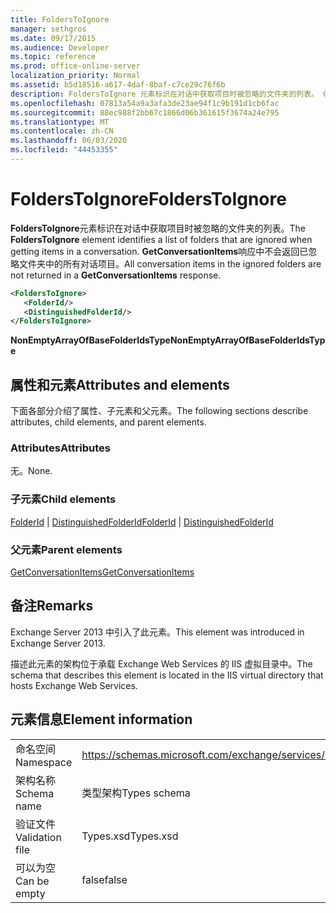 ```yaml
---
title: FoldersToIgnore
manager: sethgros
ms.date: 09/17/2015
ms.audience: Developer
ms.topic: reference
ms.prod: office-online-server
localization_priority: Normal
ms.assetid: b5d18516-a617-4daf-8baf-c7ce29c76f6b
description: FoldersToIgnore 元素标识在对话中获取项目时被忽略的文件夹的列表。 GetConversationItems 响应中不会返回已忽略文件夹中的所有对话项目。
ms.openlocfilehash: 07813a54a9a3afa3de23ae94f1c9b191d1cb6fac
ms.sourcegitcommit: 88ec988f2bb67c1866d06b361615f3674a24e795
ms.translationtype: MT
ms.contentlocale: zh-CN
ms.lasthandoff: 06/03/2020
ms.locfileid: "44453355"
---
```

# <a name="folderstoignore"></a><span data-ttu-id="6f51e-104">FoldersToIgnore</span><span class="sxs-lookup"><span data-stu-id="6f51e-104">FoldersToIgnore</span></span>

<span data-ttu-id="6f51e-105">**FoldersToIgnore**元素标识在对话中获取项目时被忽略的文件夹的列表。</span><span class="sxs-lookup"><span data-stu-id="6f51e-105">The **FoldersToIgnore** element identifies a list of folders that are ignored when getting items in a conversation.</span></span> <span data-ttu-id="6f51e-106">**GetConversationItems**响应中不会返回已忽略文件夹中的所有对话项目。</span><span class="sxs-lookup"><span data-stu-id="6f51e-106">All conversation items in the ignored folders are not returned in a **GetConversationItems** response.</span></span> 
  
```XML
<FoldersToIgnore>
   <FolderId/>
   <DistinguishedFolderId/>
</FoldersToIgnore>
```

 <span data-ttu-id="6f51e-107">**NonEmptyArrayOfBaseFolderIdsType**</span><span class="sxs-lookup"><span data-stu-id="6f51e-107">**NonEmptyArrayOfBaseFolderIdsType**</span></span>
## <a name="attributes-and-elements"></a><span data-ttu-id="6f51e-108">属性和元素</span><span class="sxs-lookup"><span data-stu-id="6f51e-108">Attributes and elements</span></span>

<span data-ttu-id="6f51e-109">下面各部分介绍了属性、子元素和父元素。</span><span class="sxs-lookup"><span data-stu-id="6f51e-109">The following sections describe attributes, child elements, and parent elements.</span></span>
  
### <a name="attributes"></a><span data-ttu-id="6f51e-110">Attributes</span><span class="sxs-lookup"><span data-stu-id="6f51e-110">Attributes</span></span>

<span data-ttu-id="6f51e-111">无。</span><span class="sxs-lookup"><span data-stu-id="6f51e-111">None.</span></span>
  
### <a name="child-elements"></a><span data-ttu-id="6f51e-112">子元素</span><span class="sxs-lookup"><span data-stu-id="6f51e-112">Child elements</span></span>

<span data-ttu-id="6f51e-113">[FolderId](folderid.md)  | [DistinguishedFolderId](distinguishedfolderid.md)</span><span class="sxs-lookup"><span data-stu-id="6f51e-113">[FolderId](folderid.md) | [DistinguishedFolderId](distinguishedfolderid.md)</span></span>
  
### <a name="parent-elements"></a><span data-ttu-id="6f51e-114">父元素</span><span class="sxs-lookup"><span data-stu-id="6f51e-114">Parent elements</span></span>

[<span data-ttu-id="6f51e-115">GetConversationItems</span><span class="sxs-lookup"><span data-stu-id="6f51e-115">GetConversationItems</span></span>](getconversationitems.md)
  
## <a name="remarks"></a><span data-ttu-id="6f51e-116">备注</span><span class="sxs-lookup"><span data-stu-id="6f51e-116">Remarks</span></span>

<span data-ttu-id="6f51e-117">Exchange Server 2013 中引入了此元素。</span><span class="sxs-lookup"><span data-stu-id="6f51e-117">This element was introduced in Exchange Server 2013.</span></span>
  
<span data-ttu-id="6f51e-118">描述此元素的架构位于承载 Exchange Web Services 的 IIS 虚拟目录中。</span><span class="sxs-lookup"><span data-stu-id="6f51e-118">The schema that describes this element is located in the IIS virtual directory that hosts Exchange Web Services.</span></span>
  
## <a name="element-information"></a><span data-ttu-id="6f51e-119">元素信息</span><span class="sxs-lookup"><span data-stu-id="6f51e-119">Element information</span></span>

|||
|:-----|:-----|
|<span data-ttu-id="6f51e-120">命名空间</span><span class="sxs-lookup"><span data-stu-id="6f51e-120">Namespace</span></span>  <br/> |https://schemas.microsoft.com/exchange/services/2006/types  <br/> |
|<span data-ttu-id="6f51e-121">架构名称</span><span class="sxs-lookup"><span data-stu-id="6f51e-121">Schema name</span></span>  <br/> |<span data-ttu-id="6f51e-122">类型架构</span><span class="sxs-lookup"><span data-stu-id="6f51e-122">Types schema</span></span>  <br/> |
|<span data-ttu-id="6f51e-123">验证文件</span><span class="sxs-lookup"><span data-stu-id="6f51e-123">Validation file</span></span>  <br/> |<span data-ttu-id="6f51e-124">Types.xsd</span><span class="sxs-lookup"><span data-stu-id="6f51e-124">Types.xsd</span></span>  <br/> |
|<span data-ttu-id="6f51e-125">可以为空</span><span class="sxs-lookup"><span data-stu-id="6f51e-125">Can be empty</span></span>  <br/> |<span data-ttu-id="6f51e-126">false</span><span class="sxs-lookup"><span data-stu-id="6f51e-126">false</span></span>  <br/> |
   

